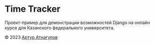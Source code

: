 # Time Tracker

Проект-пример для демонстрации возможностей Django на онлайн курсе для Казанского федерального университета.

&copy; 2023 [Артур Атнагулов](https://atnartur.dev)